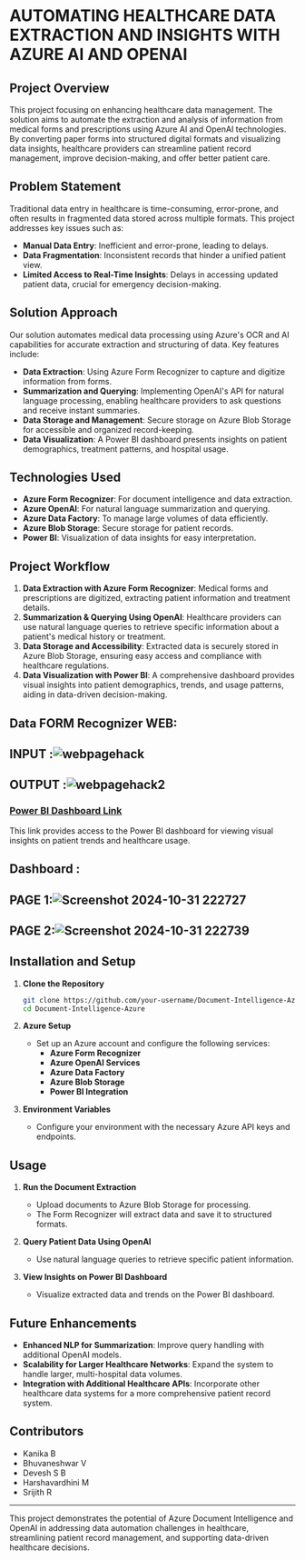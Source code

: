 # AUTOMATING HEALTHCARE DATA EXTRACTION AND INSIGHTS WITH  AZURE AI AND OPENAI

## Project Overview
This project focusing on enhancing healthcare data management. The solution aims to automate the extraction and analysis of information from medical forms and prescriptions using Azure AI and OpenAI technologies. By converting paper forms into structured digital formats and visualizing data insights, healthcare providers can streamline patient record management, improve decision-making, and offer better patient care.

## Problem Statement
Traditional data entry in healthcare is time-consuming, error-prone, and often results in fragmented data stored across multiple formats. This project addresses key issues such as:
- **Manual Data Entry**: Inefficient and error-prone, leading to delays.
- **Data Fragmentation**: Inconsistent records that hinder a unified patient view.
- **Limited Access to Real-Time Insights**: Delays in accessing updated patient data, crucial for emergency decision-making.

## Solution Approach
Our solution automates medical data processing using Azure's OCR and AI capabilities for accurate extraction and structuring of data. Key features include:
- **Data Extraction**: Using Azure Form Recognizer to capture and digitize information from forms.
- **Summarization and Querying**: Implementing OpenAI's API for natural language processing, enabling healthcare providers to ask questions and receive instant summaries.
- **Data Storage and Management**: Secure storage on Azure Blob Storage for accessible and organized record-keeping.
- **Data Visualization**: A Power BI dashboard presents insights on patient demographics, treatment patterns, and hospital usage.

## Technologies Used
- **Azure Form Recognizer**: For document intelligence and data extraction.
- **Azure OpenAI**: For natural language summarization and querying.
- **Azure Data Factory**: To manage large volumes of data efficiently.
- **Azure Blob Storage**: Secure storage for patient records.
- **Power BI**: Visualization of data insights for easy interpretation.

## Project Workflow
1. **Data Extraction with Azure Form Recognizer**: Medical forms and prescriptions are digitized, extracting patient information and treatment details.
2. **Summarization & Querying Using OpenAI**: Healthcare providers can use natural language queries to retrieve specific information about a patient's medical history or treatment.
3. **Data Storage and Accessibility**: Extracted data is securely stored in Azure Blob Storage, ensuring easy access and compliance with healthcare regulations.
4. **Data Visualization with Power BI**: A comprehensive dashboard provides visual insights into patient demographics, trends, and usage patterns, aiding in data-driven decision-making.

## Data FORM Recognizer WEB:
## INPUT :![webpagehack](https://github.com/user-attachments/assets/34c4326f-dd82-4203-a1bf-066621d35681)

## OUTPUT :![webpagehack2](https://github.com/user-attachments/assets/0dcdeefa-16ce-4545-810a-802955faa247)

### [Power BI Dashboard Link](https://app.powerbi.com/links/lDA_RI28yW?ctid=ec326058-c61a-4a13-bb31-2c67177dfa01&pbi_source=linkShare&bookmarkGuid=aa71d255-60b3-4051-afff-e0c4cf470ee9) 
This link provides access to the Power BI dashboard for viewing visual insights on patient trends and healthcare usage.

## Dashboard :
## PAGE 1:![Screenshot 2024-10-31 222727](https://github.com/user-attachments/assets/5de379c8-e1cc-463e-9a01-1729bc83f6a0)

## PAGE 2:![Screenshot 2024-10-31 222739](https://github.com/user-attachments/assets/92b860c2-3a0a-4211-a0b1-76841f532d94)


## Installation and Setup
1. **Clone the Repository**
    ```bash
    git clone https://github.com/your-username/Document-Intelligence-Azure.git
    cd Document-Intelligence-Azure
    ```
2. **Azure Setup**
   - Set up an Azure account and configure the following services:
     - **Azure Form Recognizer**
     - **Azure OpenAI Services**
     - **Azure Data Factory**
     - **Azure Blob Storage**
     - **Power BI Integration**

3. **Environment Variables**
   - Configure your environment with the necessary Azure API keys and endpoints.

## Usage
1. **Run the Document Extraction**
   - Upload documents to Azure Blob Storage for processing.
   - The Form Recognizer will extract data and save it to structured formats.
   
2. **Query Patient Data Using OpenAI**
   - Use natural language queries to retrieve specific patient information.
   
3. **View Insights on Power BI Dashboard**
   - Visualize extracted data and trends on the Power BI dashboard.

## Future Enhancements
- **Enhanced NLP for Summarization**: Improve query handling with additional OpenAI models.
- **Scalability for Larger Healthcare Networks**: Expand the system to handle larger, multi-hospital data volumes.
- **Integration with Additional Healthcare APIs**: Incorporate other healthcare data systems for a more comprehensive patient record system.

## Contributors
- Kanika B
- Bhuvaneshwar V
- Devesh S B
- Harshavardhini M
- Srijith R

---

This project demonstrates the potential of Azure Document Intelligence and OpenAI in addressing data automation challenges in healthcare, streamlining patient record management, and supporting data-driven healthcare decisions.
